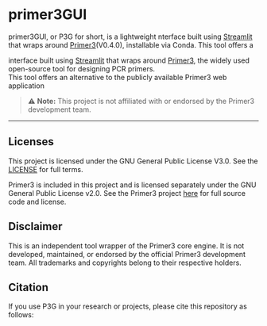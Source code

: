 # primer3GUI
primer3GUI, or P3G for short, is a lightweight nterface built using [Streamlit](https://streamlit.io/) that wraps around [Primer3](https://github.com/primer3-org/primer3)(V0.4.0), installable via Conda. This tool offers a 

interface built using [Streamlit](https://streamlit.io/) that wraps around [Primer3](https://github.com/primer3-org/primer3), the widely used open-source tool for designing PCR primers.  
This tool offers an alternative to the publicly available Primer3 web application


> ⚠️ **Note:** This project is not affiliated with or endorsed by the Primer3 development team.

---


## Licenses

This project is licensed under the GNU General Public License V3.0. See the [LICENSE](LICENSE) for full terms.

Primer3 is included in this project and is licensed separately under the GNU General Public License v2.0.
See the Primer3 project [here](https://github.com/primer3-org/primer3) for full source code and license.






## Disclaimer
This is an independent tool wrapper of the Primer3 core engine.
It is not developed, maintained, or endorsed by the official Primer3 development team.
All trademarks and copyrights belong to their respective holders. 

## Citation 
If you use P3G in your research or projects, please cite this repository as follows:

